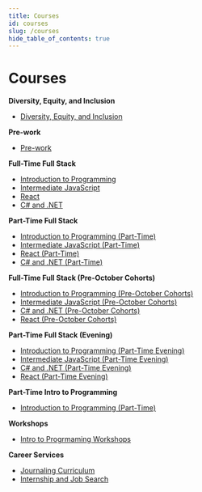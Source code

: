 ```yaml
---
title: Courses
id: courses
slug: /courses
hide_table_of_contents: true
---
```


# Courses

**Diversity, Equity, and Inclusion**
- [Diversity, Equity, and Inclusion](/diversity_equity_and_inclusion)

**Pre-work**
- [Pre-work](/pre_work)

**Full-Time Full Stack**
- [Introduction to Programming](/introduction_to_programming)
- [Intermediate JavaScript](/intermediate_javascript)
- [React](/react)
- [C# and .NET](/c_and_net)

**Part-Time Full Stack**
- [Introduction to Programming (Part-Time)](/introduction_to_programming_part_time)
- [Intermediate JavaScript (Part-Time)](/intermediate_javascript_part_time)
- [React (Part-Time)](/react_part_time)
- [C# and .NET (Part-Time)](/c_and_net_part_time)

**Full-Time Full Stack (Pre-October Cohorts)**
- [Introduction to Programming (Pre-October Cohorts)](/introduction_to_programming_classic)
- [Intermediate JavaScript (Pre-October Cohorts)](/intermediate_javascript_classic)
- [C# and .NET (Pre-October Cohorts)](/c_and_net_classic)
- [React (Pre-October Cohorts)](/react_classic)

**Part-Time Full Stack (Evening)**
- [Introduction to Programming (Part-Time Evening)](/introduction_to_programming_part_time_evening)
- [Intermediate JavaScript (Part-Time Evening)](/intermediate_javascript_part_time_evening)
- [C# and .NET (Part-Time Evening)](/c_and_net_part_time_evening)
- [React (Part-Time Evening)](/react_part_time_evening)

**Part-Time Intro to Programming**
- [Introduction to Programming (Part-Time)](/introduction_to_programming_part_time)


**Workshops**
- [Intro to Progrmaming Workshops](/workshops)

**Career Services**
- [Journaling Curriculum](/journaling_curriculum)
- [Internship and Job Search](/internship_and_job_search)
